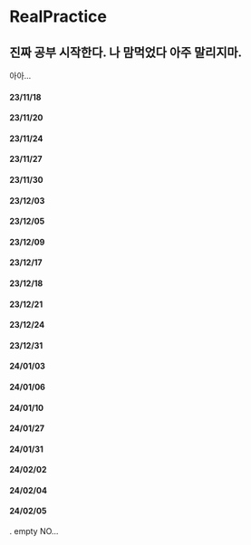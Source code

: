 # RealPractice

## 진짜 공부 시작한다. 나 맘먹었다 아주 말리지마.

아아...
#### 23/11/18
#### 23/11/20
#### 23/11/24
#### 23/11/27
#### 23/11/30
#### 23/12/03
#### 23/12/05
#### 23/12/09
#### 23/12/17
#### 23/12/18
#### 23/12/21
#### 23/12/24
#### 23/12/31
#### 24/01/03
#### 24/01/06
#### 24/01/10
#### 24/01/27
#### 24/01/31
#### 24/02/02
#### 24/02/04
#### 24/02/05
.
empty
NO...
